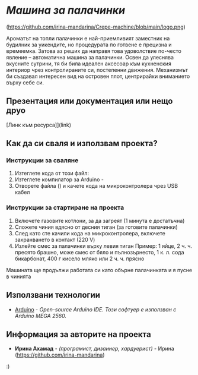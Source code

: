 # *Машина за палачинки*

(https://github.com/irina-mandarina/Crepe-machine/blob/main/logo.png)

  Ароматът на топли палачинки е най-приемливият заместник на будилник за уикендите,
но процедурата по готвене е прецизна и времеемка. Затова аз реших да направя това
удоволствие по-често явление – автоматична машина за палачинки. Освен да улеснява вкусните сутрини,
тя би била идеален аксесоар към кухненския интериор чрез контролираните си, постепенни движения.
Механизмът би създавал интересен вид на островен плот, центрирайки вниманието върху себе си.

## Презентация или документация или нещо друо
[Линк към ресурса]](link)

## Как да си сваля и използвам проекта?

### Инструкции за сваляне

1) Изтеглете кода от този файл: 
2) Изтеглете компилатор за Arduino - 
3) Отворете файла () и качете кода на микроконтролера чрез USB кабел

### Инструкции за стартиране на проекта

1) Включете газовите котлони, за да загреят (1 минута е достатъчна)
2) Сложете чиния вдясно от десния тиган (за готовите палачинки)
3) След като сте качили кода на микроконтролера, включете захранването в контакт (220 V)
4) Излейте смес за палачинки върху левия тиган 
Пример: 1 яйце, 2 ч. ч. пресято брашно, може смес от бяло и пълнозърнесто, 1 к. л. сода бикарбонат, 400 г кисело мляко или 2 ч. ч. прясно

Машината ще продължи работата си като обърне палачинката и я пусне в чинията

## Използвани технологии

* [Arduino](https://www.arduino.cc/) - *Open-source Arduino IDE. Този софтуер е използван с Arduino MEGA 2560.*

## Информация за авторите на проекта

* **Ирина Ахамад** - *(програмист, дизаинер, хардуерист)* - Ирина (https://github.com/irina-mandarina)

:)
